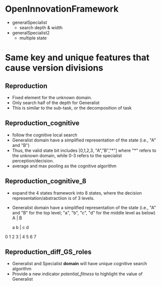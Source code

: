 # OpenInnovationFramework
* generalSpecialist 
  * search depth & width 
* generalSpecialist2 
  * multiple state 


# Same key and unique features that cause version divisions

## Reproduction
* Fixed element for the unknown domain. 
* Only search half of the depth for Generalist
* This is similar to the sub-task, or the decomposition of task

## Reproduction_cognitive
* follow the cognitive local search
* Generalist domain have a simplified representation of the state (i.e., "A" and "B")
* Thus, the valid state bit includes [0,1,2,3, "A","B","\*"] where "\*" refers to the unknown domain, while 0-3 refers to the specialist perception/decision.
* average and max pooling as the cognitive algorithm

## Reproduction_cognitive_8
* expand the 4 states framework into 8 states, where the decision representation/abstractiion is of 3 levels.
* Generalist domain have a simplified representation of the state (i.e., "A" and "B" for the top level; "a", "b", "c", "d" for the middle level as below)
     A      |     B
     
  a      b  |  c      d  
  
 0 1    2 3 | 4 5    6 7  

## Reproduction_diff_GS_roles
* Generalist and Specialist **domain** will have unique cognitive search algorithm
* Provide a new indicator *potential_fitness* to highlight the value of Generalist



